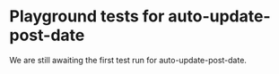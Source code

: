 # Playground tests for auto-update-post-date
We are still awaiting the first test run for auto-update-post-date.
